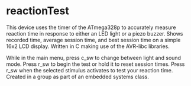 # reactionTest
This device uses the timer of the ATmega328p to accurately measure reaction time in response to either an LED light or a piezo buzzer.
Shows recorded time, average session time, and best session time on a simple 16x2 LCD display.
Written in C making use of the AVR-libc libraries.

While in the main menu, press c_sw to change between light and sound mode.
Press r_sw to begin the test or hold it to reset session times.
Press r_sw when the selected stimulus activates to test your reaction time.
Created in a group as part of an embedded systems class.
